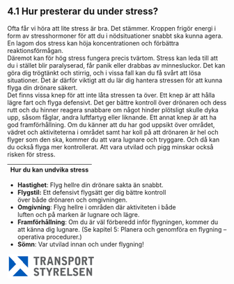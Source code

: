 ## 4.1 Hur presterar du under stress?

Ofta får vi höra att lite stress är bra. Det stämmer. Kroppen frigör energi i form av stresshormoner för att du i nödsituationer snabbt ska kunna agera. En lagom dos stress kan höja koncentrationen och förbättra reaktionsförmågan.  
Däremot kan för hög stress fungera precis tvärtom. Stress kan leda till att du i stället blir paralyserad, får panik eller drabbas av minnesluckor. Det kan göra dig trögtänkt och stirrig, och i vissa fall kan du få svårt att lösa situationer. Det är därför viktigt att du lär dig hantera stressen för att kunna flyga din drönare säkert.  
Det finns vissa knep för att inte låta stressen ta över. Ett knep är att hålla lägre fart och flyga defensivt. Det ger bättre kontroll över drönaren och dess rutt och du hinner reagera snabbare om något hinder plötsligt skulle dyka upp, såsom fåglar, andra luftfartyg eller liknande. Ett annat knep är att ha god framförhållning. Om du känner att du har god uppsikt över området, vädret och aktiviteterna i området samt har koll på att drönaren är hel och flyger som den ska, kommer du att vara lugnare och tryggare. Och då kan du också flyga mer kontrollerat. Att vara utvilad och pigg minskar också risken för stress.

| Hur du kan undvika stress |
|---|
* **Hastighet**: Flyg hellre din drönare sakta än snabbt. 
* **Flygstil:** Ett defensivt flygsätt ger dig bättre kontroll  
över både drönaren och omgivningen.
* **Omgivning**: Flyg hellre i områden där aktiviteten i både  
luften och på marken är lugnare och lägre.
* **Framförhållning**: Om du är väl förberedd inför flygningen, kommer du att känna dig lugnare. (Se kapitel 5: Planera och genomföra en flygning – operativa procedurer.)
* **Sömn**: Var utvilad innan och under flygning!

![Transport Styrelsen](./images/Logga.png)
